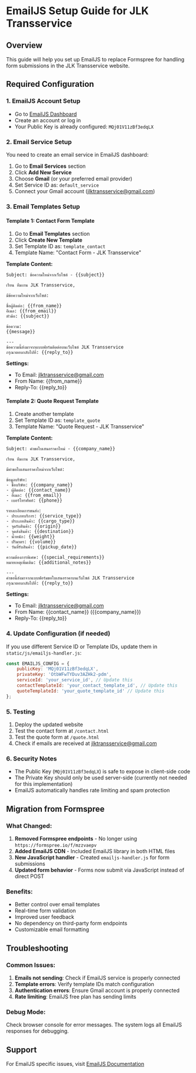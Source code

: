 # EmailJS Setup Guide for JLK Transservice

## Overview
This guide will help you set up EmailJS to replace Formspree for handling form submissions in the JLK Transservice website.

## Required Configuration

### 1. EmailJS Account Setup
- Go to [EmailJS Dashboard](https://dashboard.emailjs.com/)
- Create an account or log in
- Your Public Key is already configured: `MQj01V11zBf3edqLX`

### 2. Email Service Setup
You need to create an email service in EmailJS dashboard:

1. Go to **Email Services** section
2. Click **Add New Service**
3. Choose **Gmail** (or your preferred email provider)
4. Set Service ID as: `default_service`
5. Connect your Gmail account (jlktransservice@gmail.com)

### 3. Email Templates Setup

#### Template 1: Contact Form Template
1. Go to **Email Templates** section
2. Click **Create New Template**
3. Set Template ID as: `template_contact`
4. Template Name: "Contact Form - JLK Transservice"

**Template Content:**
```
Subject: ข้อความใหม่จากเว็บไซต์ - {{subject}}

เรียน ทีมงาน JLK Transservice,

มีข้อความใหม่จากเว็บไซต์:

ชื่อผู้ติดต่อ: {{from_name}}
อีเมล: {{from_email}}
หัวข้อ: {{subject}}

ข้อความ:
{{message}}

---
ข้อความนี้ส่งมาจากแบบฟอร์มติดต่อบนเว็บไซต์ JLK Transservice
กรุณาตอบกลับไปที่: {{reply_to}}
```

**Settings:**
- To Email: jlktransservice@gmail.com
- From Name: {{from_name}}
- Reply-To: {{reply_to}}

#### Template 2: Quote Request Template
1. Create another template
2. Set Template ID as: `template_quote`
3. Template Name: "Quote Request - JLK Transservice"

**Template Content:**
```
Subject: คำขอใบเสนอราคาใหม่ - {{company_name}}

เรียน ทีมงาน JLK Transservice,

มีคำขอใบเสนอราคาใหม่จากเว็บไซต์:

ข้อมูลบริษัท:
- ชื่อบริษัท: {{company_name}}
- ผู้ติดต่อ: {{contact_name}}
- อีเมล: {{from_email}}
- เบอร์โทรศัพท์: {{phone}}

รายละเอียดการขนส่ง:
- ประเภทบริการ: {{service_type}}
- ประเภทสินค้า: {{cargo_type}}
- จุดรับสินค้า: {{origin}}
- จุดส่งสินค้า: {{destination}}
- น้ำหนัก: {{weight}}
- ปริมาตร: {{volume}}
- วันที่รับสินค้า: {{pickup_date}}

ความต้องการพิเศษ: {{special_requirements}}
หมายเหตุเพิ่มเติม: {{additional_notes}}

---
คำขอนี้ส่งมาจากแบบฟอร์มขอใบเสนอราคาบนเว็บไซต์ JLK Transservice
กรุณาตอบกลับไปที่: {{reply_to}}
```

**Settings:**
- To Email: jlktransservice@gmail.com
- From Name: {{contact_name}} ({{company_name}})
- Reply-To: {{reply_to}}

### 4. Update Configuration (if needed)
If you use different Service ID or Template IDs, update them in `static/js/emailjs-handler.js`:

```javascript
const EMAILJS_CONFIG = {
    publicKey: 'MQj01V11zBf3edqLX',
    privateKey: 'OtbWFwTYDuv3AZHk2-pdm',
    serviceId: 'your_service_id', // Update this
    contactTemplateId: 'your_contact_template_id', // Update this
    quoteTemplateId: 'your_quote_template_id' // Update this
};
```

### 5. Testing
1. Deploy the updated website
2. Test the contact form at `/contact.html`
3. Test the quote form at `/quote.html`
4. Check if emails are received at jlktransservice@gmail.com

### 6. Security Notes
- The Public Key (`MQj01V11zBf3edqLX`) is safe to expose in client-side code
- The Private Key should only be used server-side (currently not needed for this implementation)
- EmailJS automatically handles rate limiting and spam protection

## Migration from Formspree

### What Changed:
1. **Removed Formspree endpoints** - No longer using `https://formspree.io/f/mzzvaepv`
2. **Added EmailJS CDN** - Included EmailJS library in both HTML files
3. **New JavaScript handler** - Created `emailjs-handler.js` for form submissions
4. **Updated form behavior** - Forms now submit via JavaScript instead of direct POST

### Benefits:
- Better control over email templates
- Real-time form validation
- Improved user feedback
- No dependency on third-party form endpoints
- Customizable email formatting

## Troubleshooting

### Common Issues:
1. **Emails not sending**: Check if EmailJS service is properly connected
2. **Template errors**: Verify template IDs match configuration
3. **Authentication errors**: Ensure Gmail account is properly connected
4. **Rate limiting**: EmailJS free plan has sending limits

### Debug Mode:
Check browser console for error messages. The system logs all EmailJS responses for debugging.

## Support
For EmailJS specific issues, visit [EmailJS Documentation](https://www.emailjs.com/docs/)